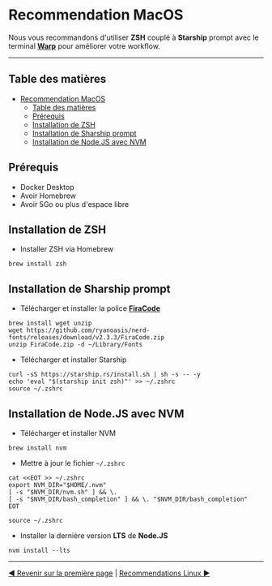 # Recommendation MacOS

Nous vous recommandons d'utiliser **ZSH** couplé à **Starship** prompt avec le terminal [**Warp**](https://www.warp.dev/) pour améliorer votre workflow.

---

## Table des matières
<!-- TOC -->
* [Recommendation MacOS](#recommendation-macos)
  * [Table des matières](#table-des-matières)
  * [Prérequis](#prérequis)
  * [Installation de ZSH](#installation-de-zsh)
  * [Installation de Sharship prompt](#installation-de-sharship-prompt)
  * [Installation de Node.JS avec NVM](#installation-de-nodejs-avec-nvm)
<!-- TOC -->

## Prérequis
- Docker Desktop
- Avoir Homebrew
- Avoir 5Go ou plus d'espace libre

## Installation de ZSH
- Installer ZSH via Homebrew
```shell
brew install zsh
```

## Installation de Sharship prompt
- Télécharger et installer la police [**FiraCode**](https://github.com/ryanoasis/nerd-fonts/releases/download/v2.3.3/FiraCode.zip)
```shell
brew install wget unzip
wget https://github.com/ryanoasis/nerd-fonts/releases/download/v2.3.3/FiraCode.zip
unzip FiraCode.zip -d ~/Library/Fonts
```
- Télécharger et installer Starship
```shell
curl -sS https://starship.rs/install.sh | sh -s -- -y
echo 'eval "$(starship init zsh)"' >> ~/.zshrc
source ~/.zshrc
```

## Installation de Node.JS avec NVM
- Télécharger et installer NVM
```shell
brew install nvm
```
- Mettre à jour le fichier `~/.zshrc`
```shell
cat <<EOT >> ~/.zshrc
export NVM_DIR="$HOME/.nvm"
[ -s "$NVM_DIR/nvm.sh" ] && \.  
[ -s "$NVM_DIR/bash_completion" ] && \. "$NVM_DIR/bash_completion"  
EOT
```
```shell
source ~/.zshrc
```
- Installer la dernière version **LTS** de **Node.JS**
```shell
nvm install --lts
```

--- 

[◄ Revenir sur la première page](../../Readme.md)
|
[Recommendations Linux ►](./linux.md)